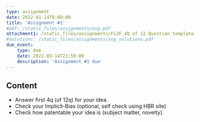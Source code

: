 ```yaml
---
type: assignment
date: 2022-01-14T8:00:00
title: 'Assignment #1'
#pdf: /static_files/assignments/asg.pdf
attachment1: /static_files/assignments/FL2F_4Q of 12 Question template.pptx
#solutions: /static_files/assignments/asg_solutions.pdf
due_event: 
    type: due
    date: 2022-03-14T23:59:00
    description: 'Assignment #1 due'
---
```

## Content
- Answer first 4q (of 12q) for your idea.
- Check your Implicit-Bias (optional, self check using HBR site) 
- Check how patentable your idea is (subject matter, novelty).



